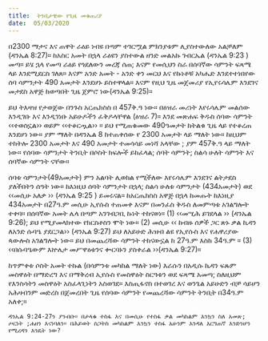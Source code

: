 ```yaml
---
title:  ትንቢታዊው የጊዜ መቁጠሪያ
date:  05/03/2020
---
```


በ2300 ማታና እና ጠዋት ራዕይ ነብዩ በጣም ተገርሟል ምክንያቱም ሊያስተውለው አልቻለም (ዳንኤል 8:27)። ከአስር አመት በኋላ ራዕዩን ያስተውል ዘንድ መልአኩ ገብርኤል (ዳንኤል 9:23 ) መጣ። ይሄ ኋላ የመጣ ራዕይ የጎደለውን መረጃ ሰጠ; እናም የመሲህን ስራ በሰባኛው ሳምንት ፍጻሜ ላይ እንደሚደርስ ገለጸ። እናም አንድ አመት - አንድ ቀን መርህ እና የኩነቶቹ አካሔድ እንደተተነበየው ሰባ ሳምንታት 490 አመታት እንደሆኑ ይስተዋላል። እናም የዚህ ጊዜ መጀመሪያ የኢየሩሳሌም እንደገና መታደስ አዋጅ ከወጣበት ጊዜ ጀምሮ ነው(ዳንኤል 9:25)።

ይህ ትእዛዝ የታወጀው በንጉስ አርጤክስስ በ 457ቅ.ዓ ነው። በዕዝራ መሪነት እየሩሳሌም መልሰው እንዲገቡ እና እንዲገነቡ አይሁዶችን ፈቅዶላቸዋል (ዕዝራ 7)። እንደ መጽሐፍ ቅዱስ ሰባው ሳምንት ‹‹ተወስኗል›› ወይም ‹‹ተቆርጧል›› ። ይህ የሚጠቁመው 490ዓመታት ከትልቁ ጊዜ ላይ የተቆረጠ እንደሆነ ነው። ያም ማለት በዳንኤል 8 ከተጠቀሰው የ 2300 አመታት ላይ ማለት ነው። ከዚህም ተከትሎ 2300 አመታት እና 490 አመታት ተመሳሳይ መነሻ አላቸው ; ያም 457ቅ.ዓ ላይ ማለት ነው። የሰባው ሳምንታት ትንቢት በሶስት ክፍሎች ይከፈላል; ሰባት ሳምንት; ስልሳ ሁለት ሳምንት እና ሰባኛው ሳምንት ናቸው።

ሰባቱ ሳምንታት(49አመታት) ምን አልባት ሊወክል የሚችለው እየሩሳሌም እንደገና ልትታደስ ያለችበትን ሰዓት ነው። ከእነዚህ ሰባት ሳምንታት በኋላ; ስልሳ ሁለቱ ሳምንታት (434አመታት) ወደ ‹‹መሲሁ አለቃ ›› (ዳንኤል 9:25 ) ይመሩናል።       ከአርጤክስስ አዋጅ በኋላ ከመጡት ከእነዚያ 434አመታት በ27ዓ.ም መሲሁ ኢየሱስ ተጠመቀ እናም በመንፈስ ቅዱስ ለመምጣቱ አገልግሎት ተቀባ። በሰባኛው አመት ሌላ በጣም አንገብጋቢ ኩነት ተከናወነ። (1) ‹‹መሢሕ ይገደላል ›› (ዳንኤል 9:26); ይህ የሚያመላክተው የክርስቶስን ሞት ነው። (2) መሲሁ ‹‹ ከብዙ ሰዎች ጋር ጽኑ ቃል ኪዳን ለአንድ ሱባዔ ያደርጋል›› (ዳንኤል 9:27) ይህ ለአይሁድ ሕዝብ ልዩ የኢየሱስ እና የሐዋሪያው ጳውሎስ አገልግሎት ነው። ይህ በመጨረሻው ሳምንት ተከናውኗል ከ 27ዓ.ም እስከ 34ዓ.ም ። (3) ‹‹በሱባዔውም እኵሌታ መሥዋዕቱንና ቍርባኑን ያስቀራል ››(ዳንኤል 9:27)።

ከጥምቀቱ ሶስት አመት ተኩል (በሳምንቱ መካከል ማለት ነው) እራሱን በአዲሱ ኪዳን ፍጹም መስዋዕት በማድረግ እና በማቅረብ ኢየሱስ የመስዋዕት ስርዓቱን ወደ ፍጻሜ አመጣ; ስለዚህም የእንስሳትን መስዋዕት አስፈላጊነትን አስወገደ። እስጢፋኖስ በተወገረ እና ወንጌል አይሁድን ብቻ ሳይሆን አሕዛብንም መድረስ በጀመረበት ጊዜ የሰባው ሳምንት የመጨረሻው ሳምንት ትንቢት በ34ዓ.ም አለቀ;።

`ዳንኤል 9:24-27ን ያንብቡ። በታላቁ ተስፋ እና በመሲሁ የተስፋ ቃል መካከልም እንኳን ስለ አመጽ; ጦርነት ;ሐዘን እናነባለን። በሕይወት ስጋትስ መካከልም እንኳን ተስፋ አሁንም እንዳለ እርግጠኛ እንድንሆን የሚረዳን እንዴት ነው?`